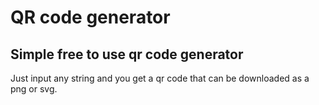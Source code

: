 # QR code generator
## Simple free to use qr code generator

Just input any string and you get a qr code that can be downloaded as a png or svg.
